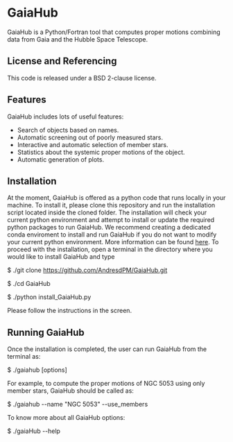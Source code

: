 # GaiaHub
GaiaHub is a Python/Fortran tool that computes proper motions combining data from Gaia and the Hubble Space Telescope.

## License and Referencing
This code is released under a BSD 2-clause license.

## Features

GaiaHub includes lots of useful features:

* Search of objects based on names.
* Automatic screening out of poorly measured stars.
* Interactive and automatic selection of member stars.
* Statistics about the systemic proper motions of the object.
* Automatic generation of plots.

## Installation

At the moment, GaiaHub is offered as a python code that runs locally in your machine. To install it, please clone this repository and run the installation script located inside the cloned folder. The installation will check your current python environment and attempt to install or update the required python packages to run GaiaHub. We recommend creating a dedicated conda enviroment to install and run GaiaHub if you do not want to modify your current python environment. More information can be found [here](https://conda.io/projects/conda/en/latest/user-guide/tasks/manage-environments.html). To proceed with the installation, open a terminal in the directory where you would like to install GaiaHub and type

$ ./git clone https://github.com/AndresdPM/GaiaHub.git

$ ./cd GaiaHub

$ ./python install_GaiaHub.py

Please follow the instructions in the screen.

## Running GaiaHub

Once the installation is completed, the user can run GaiaHub from the terminal as:

$ ./gaiahub [options]

For example, to compute the proper motions of NGC 5053 using only member stars, GaiaHub should be called as:

$ ./gaiahub --name "NGC 5053" --use_members

To know more about all GaiaHub options:

$ ./gaiaHub --help


